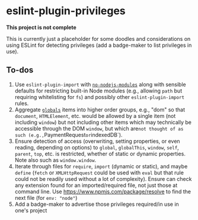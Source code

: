 # eslint-plugin-privileges

**This project is not complete**

This is currently just a placeholder for some doodles and considerations on
using ESLint for detecting privileges (add a badge-maker to list
privileges in use).

## To-dos

1. Use `eslint-plugin-import` with
    [`no-nodejs-modules`](https://github.com/benmosher/eslint-plugin-import/blob/master/docs/rules/no-nodejs-modules.md)
    along with sensible defaults for restricting built-in Node modules (e.g.,
    allowing `path` but requiring whitelisting for `fs`) and possibly other
    `eslint-plugin-import` rules.
1. Aggregate [`globals`](https://www.npmjs.com/package/globals) items into higher
    order groups, e.g., "dom" so that `document`, `HTMLElement`, etc. would be
    allowed by a single item (not including `window`) but not including other items
    which may technically be accessible through the DOM `window`, but which are`
    not thought of as such (e.g., `PaymentRequest` or `indexedDB`).
1. Ensure detection of access (overwriting, setting properties, or even reading,
    depending on options) to `global`, `globalThis`, `window`, `self`, `parent`,
    `top`, etc. is restricted, whether of static or dynamic properties. Note also
    such as `window.window`.
1. Iterate through files for `require`, `import` (dynamic or static), and maybe
    `define` (`fetch` or `XMLHttpRequest` could be used with `eval` but that
    rule could not be readily used without a lot of complexity). Ensure can
    check any extension found for an imported/required file, not
    just those at command line. Use <https://www.npmjs.com/package/resolve>
    to find the next file (for `env: "node"`)
1. Add a badge-maker to advertise those privileges required/in use in one's project

